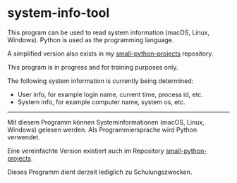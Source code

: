 # system-info-tool

This program can be used to read system information (macOS, Linux, Windows). Python is used as the programming language.

A simplified version also exists in my [small-python-projects](https://github.com/niftycode/small-python-projects) repository.

This program is in progress and for training purposes only.

The following system information is currently being determined:

* User info, for example login name, current time, process id, etc.
* System info, for example computer name, system os, etc.

---

Mit diesem Programm können Systeminformationen (macOS, Linux, Windows) gelesen werden. Als Programmiersprache wird Python verwendet.

Eine vereinfachte Version existiert auch im Repository [small-python-projects](https://github.com/niftycode/small-python-projects).

Dieses Programm dient derzeit lediglich zu Schulungszwecken.



